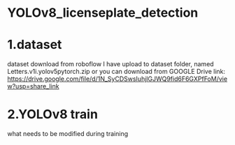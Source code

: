 # YOLOv8_licenseplate_detection
# 1.dataset
dataset download from roboflow
I have upload to dataset folder, named Letters.v1i.yolov5pytorch.zip
or you can download from GOOGLE Drive link: https://drive.google.com/file/d/1N_SyCDSwsIuhjlGJWQ9fid6F6GXPfFoM/view?usp=share_link


# 2.YOLOv8 train
what needs to be modified during training

